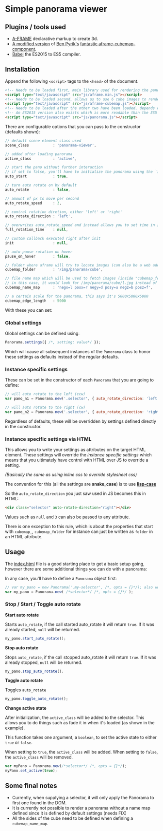 # Simple panorama viewer

## Plugins / tools used

* [A-FRAME](https://aframe.io/) declarative markup to create 3d.
* [A modified version](https://github.com/SidOfc/aframe-cubemap-component) of [Ben Pyrik's](https://github.com/bryik) [fantastic aframe-cubemap-component](https://github.com/bryik/aframe-cubemap-component).
* [Babel](https://babeljs.io/) the ES2015 to ES5 compiler.

## Installation

Append the following `<script>` tags to the `<head>` of the document.

```html
<!-- Needs to be loaded first, main library used for rendering the panorama -->
<script type="text/javascript" src="js/aframe.min.js"></script>
<!-- Needs to be loaded second, allows us to use 6 cube images to render a panorama  -->
<script type="text/javascript" src="js/aframe-cubemap.js"></script>
<!-- Needs to be loaded after the other two have been loaded, depends on both -->
<!-- An ES2015 version also exists which is more readable than the ES5 one -->
<script type="text/javascript" src="js/panorama.js"></script>
```

There are configurable options that you can pass to the constructor (defaults shown):

```js
// default scene element class used
scene_class           : 'panorama-viewer',

// added after loading panorama
active_class          : 'active',

// start the pano without further interaction
// if set to false, you'll have to initialize the panorama using the `init()` function.
auto_start            : true,

// turn auto rotate on by default
auto_rotate           : false,

// amount of px to move per second
auto_rotate_speed     : 3,

// control rotation diretion, either 'left' or 'right'
auto_rotate_direction : 'left',

// overwrites auto_rotate_speed and instead allows you to set time in [s] for a full rotation
full_rotation_time    : null,

// custom callback executed right after init
init                  : null,

// auto pause rotation on hover
pause_on_hover        : false,

// folder where aframe will try to locate images (can also be a web address e.g. https://cdn.domain.tld/image/path/)
cubemap_folder        : '/img/panorama/cube',

// file name map which will be used to fetch images (inside "cubemap_folder")
// in this case, it would look for /img/panorama/cube/l.jpg instead of /img/panorama/cube/negx.jpg
cubemap_name_map      : 'negx=l posx=r negy=d posy=u negz=b posz=f',

// a certain scale for the panorama, this says it's 5000x5000x5000
cubemap_edge_length   : 5000
```

With these you can set:

### Global settings

Global settings can be defined using:

```js
Panorama.settings({ /*, setting: value*/ });
```

Which will cause all subsequent instances of the `Panorama` class to honor these settings as defaults instead of the regular defaults.

### Instance specific settings

These can be set in the constructor of each `Panorama` that you are going to define:

```js
// will auto rotate to the left (ccw)
var pano_n1 = Panorama.new('.selector', { auto_rotate_direction: 'left' });

// will auto rotate to the right (cw)
var pano_n2 = Panorama.new('.selector', { auto_rotate_direction: 'right' });
```

Regardless of defaults, these will be overridden by settings defined directly in the constructor.

### Instance specific settings via HTML

This allows you to write your settings as attributes on the target HTML element.
These settings will override the *instance specific settings* which means that you ultimately have control with HTML over JS to override a setting.

*(Basically the same as using inline css to override stylesheet css)*

The convention for this (all the settings are **snake_case**) is to use [**lisp-case**](https://en.wikipedia.org/wiki/Naming_convention_(programming)#Lisp)

So the `auto_rotate_direction` you just saw used in JS becomes this in HTML:

```html
<div class="selector" auto-rotate-direction="right"></div>
```

Values such as `null` and `3` can also be passed to any attribute.

There is one exception to this rule, which is about the properties that start with `cubemap_`, `cubemap_folder` for instance can just be written as `folder` in an HTML attribute.


## Usage

The [index.html](index.html) file is a good starting place to get a basic setup going, however there are some additional things you can do with a panorama:

In any case, you'll have to define a `Panorama` object first:

```js
// var my_pano = new Panorama('.my-selector', /*, opts = {}*/); also works, Panorama.new returns an instance of a Panorama
var my_pano = Panorama.new( /*selector*/ /*, opts = {}*/ );
```

### Stop / Start / Toggle auto rotate

**Start auto rotate**

Starts `auto_rotate`, if the call started auto_rotate it will return `true`.
If it was already started, `null` will be returned.

```js
my_pano.start_auto_rotate();
```

**Stop auto rotate**

Stops `auto_rotate`, if the call stopped auto_rotate it will return `true`.
If it was already stopped, `null` will be returned.

```js
my_pano.stop_auto_rotate();
```

**Toggle auto rotate**

Toggles `auto_rotate`

```js
my_pano.toggle_auto_rotate();
```

**Change active state**

After initialization, the `active_class` will be added to the selector. This allows you to do things such as fade it in when it's loaded (as shown in the example).

This function takes one argument, a `boolean`, to set the active state to either `true` or `false`.

When setting to `true`, the `active_class` will be added.
When setting to `false`, the `active_class` will be removed.

```js
var myPano = Panorama.new(/*selector*/ /*, opts = {}*/);
myPano.set_active(true);
```

## Some final notes

* Currently, when supplying a selector, it will only apply the Panorama to first one found in the DOM.
* It is currently not possible to render a panorama without a name map defined since it is defined by default settings (needs FIX)
* All the sides of the cube need to be defined when defining a `cubemap_name_map`.
